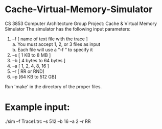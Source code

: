 # Cache-Virtual-Memory-Simulator
CS 3853 Computer Architecture Group Project: Cache &amp; Virtual Memory Simulator
The simulator has the following input parameters:

  1. –f <trace file name> [ name of text file with the trace ]  
          a. You must accept 1, 2, or 3 files as input  
          b. Each file will use a “-f “ to specify it
  2. –s <cache size in KB> [ 1 KB to 8 MB ]
  3. –b <block size> [ 4 bytes to 64 bytes ]
  4. –a <associativity> [ 1, 2, 4, 8, 16 ]
  5. –r <replacement policy> [ RR or RND]
  6. –p <physical memory in KB> [64 KB to 512 GB]

Run 'make' in the directory of the proper files.

# Example input:
./sim –f Trace1.trc –s 512 –b 16 –a 2 –r RR
